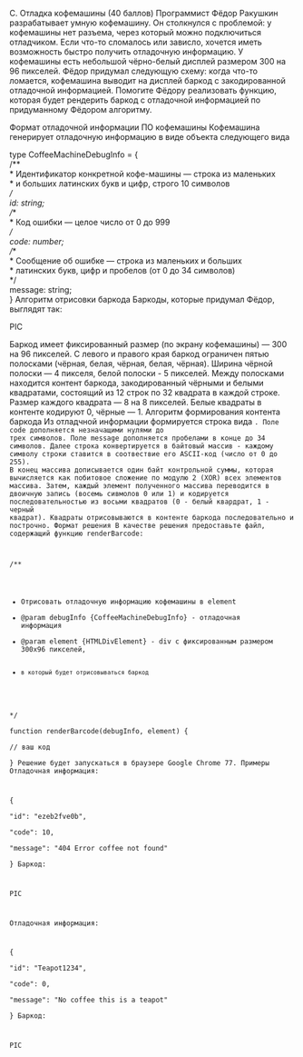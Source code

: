 C. Отладка кофемашины (40 баллов)
Программист Фёдор Ракушкин разрабатывает умную кофемашину. Он столкнулся с проблемой: у кофемашины нет разъема, через который можно подключиться отладчиком. Если что-то сломалось или зависло, хочется иметь возможность быстро получить отладочную информацию.
У кофемашины есть небольшой чёрно-белый дисплей размером 300 на 96 пикселей. Фёдор придумал следующую схему: когда что-то ломается, кофемашина выводит на дисплей баркод с закодированной отладочной информацией.
Помогите Фёдору реализовать функцию, которая будет рендерить баркод с отладочной информацией по придуманному Фёдором алгоритму.

Формат отладочной информации ПО кофемашины
Кофемашина генерирует отладочную информацию в виде объекта следующего вида

type CoffeeMachineDebugInfo = {  
    /**  
     * Идентификатор конкретной кофе-машины — строка из маленьких  
     * и больших латинских букв и цифр, строго 10 символов  
     */  
    id: string;  
    /**  
     * Код ошибки — целое число от 0 до 999  
     */  
    code: number;  
    /**  
     * Сообщение об ошибке — строка из маленьких и больших  
     * латинских букв, цифр и пробелов (от 0 до 34 символов)  
     */  
    message: string;  
}
Алгоритм отрисовки баркода
Баркоды, которые придумал Фёдор, выглядят так: 

PIC

Баркод имеет фиксированный размер (по экрану кофемашины) — 300 на 96 пикселей. С левого и правого края баркод ограничен пятью полосками (чёрная, белая, чёрная, белая, чёрная). Ширина чёрной полоски — 4 пикселя, белой полоски - 5 пикселей.
Между полосками находится контент баркода, закодированный чёрными и белыми квадратами, состоящий из 12 строк по 32 квадрата в каждой строке. Размер каждого квадрата — 8 на 8 пикселей.
Белые квадраты в контенте кодируют 0, чёрные — 1.
Алгоритм формирования контента баркода
Из отладчной информации формируется строка вида <id><code><message>. Поле code дополняется незначащими нулями до трех символов. Поле message дополняется пробелами в конце до 34 символов.
Далее строка конвертируется в байтовый массив - каждому символу строки ставится в соотвествие его ASCII-код (число от 0 до 255). В конец массива дописывается один байт контрольной суммы, которая вычисляется как побитовое сложение по модулю 2 (XOR) всех элементов массива.
Затем, каждый элемент полученного массива переводится в двоичную запись (восемь сивмолов 0 или 1) и кодируется последовательностью из восьми квадратов (0 - белый квардрат, 1 - черный квадрат). Квадраты отрисовываются в контенте баркода последовательно и построчно.
Формат решения
В качестве решения предоставьте файл, содержащий функцию renderBarcode:

/**  
 * Отрисовать отладочную информацию кофемашины в element  
 * @param debugInfo {CoffeeMachineDebugInfo} - отладочная информация  
 * @param element {HTMLDivElement} - div с фиксированным размером 300x96 пикселей,  
 *     в который будет отрисовываться баркод  
 */  
function renderBarcode(debugInfo, element) {  
    // ваш код  
}
Решение будет запускаться в браузере Google Chrome 77.
Примеры
Отладочная информация:

{  
     "id": "ezeb2fve0b",  
     "code": 10,  
     "message": "404 Error coffee not found"  
}
Баркод: 

PIC


Отладочная информация:

{  
    "id": "Teapot1234",  
    "code": 0,  
    "message": "No coffee this is a teapot"  
}
Баркод: 

PIC
